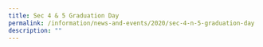 ```yaml
---
title: Sec 4 & 5 Graduation Day
permalink: /information/news-and-events/2020/sec-4-n-5-graduation-day
description: ""
---
```

